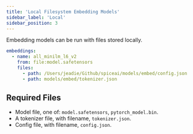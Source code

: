 ```yaml
---
title: 'Local Filesystem Embedding Models'
sidebar_label: 'Local'
sidebar_position: 3
---
```


Embedding models can be run with files stored locally.

```yaml
embeddings:
  - name: all_minilm_l6_v2
    from: file:model.safetensors
    files:
      - path: /Users/jeadie/Github/spiceai/models/embed/config.json
      - path: models/embed/tokenizer.json
```

## Required Files
 - Model file, one of: `model.safetensors`, `pytorch_model.bin`.
 - A tokenizer file, with filename, `tokenizer.json`.
 - Config file, with filename, `config.json`.
